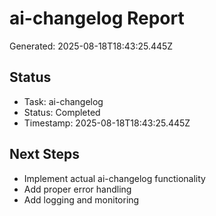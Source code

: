 # ai-changelog Report

Generated: 2025-08-18T18:43:25.445Z

## Status
- Task: ai-changelog
- Status: Completed
- Timestamp: 2025-08-18T18:43:25.445Z

## Next Steps
- Implement actual ai-changelog functionality
- Add proper error handling
- Add logging and monitoring
